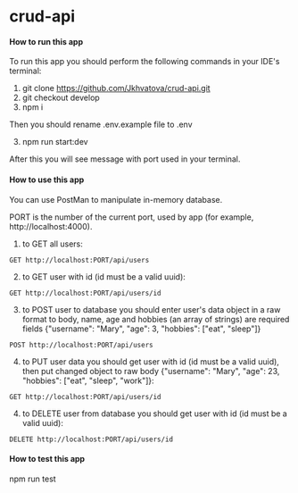 # crud-api

#### How to run this app
To run this app you should perform the following commands in your IDE's terminal:
1. git clone https://github.com/Jkhvatova/crud-api.git
2. git checkout develop
3. npm i

Then you should rename .env.example file to .env

3. npm run start:dev

After this you will see message with port used in your terminal.

#### How to use this app

You can use PostMan to manipulate in-memory database.

PORT is the number of the current port, used by app (for example, http://localhost:4000).

1. to GET all users:
```
GET http://localhost:PORT/api/users
```
2. to GET user with id (id must be a valid uuid):
```
GET http://localhost:PORT/api/users/id
```
3. to POST user to database you should enter user's data object in a raw format to body, name, age and hobbies (an array of strings) are required fields
{"username": "Mary", "age": 3, "hobbies": ["eat", "sleep"]}

```
POST http://localhost:PORT/api/users
```

4. to PUT user data you should get user with id (id must be a valid uuid), then put changed object to raw body {"username": "Mary", "age": 23, "hobbies": ["eat", "sleep", "work"]}:
```
GET http://localhost:PORT/api/users/id
```

4. to DELETE user from database you should get user with id (id must be a valid uuid):
```
DELETE http://localhost:PORT/api/users/id
```

#### How to test this app

npm run test